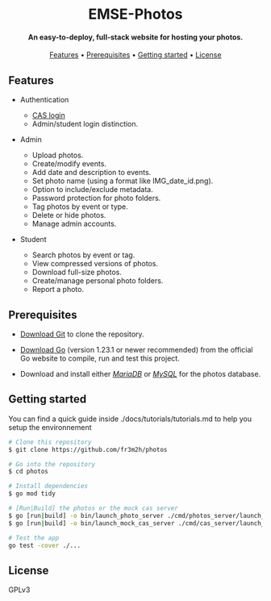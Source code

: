 <h1 align="center">
  <br>
  EMSE-Photos
  <br>
</h1>

<h4 align="center">An easy-to-deploy, full-stack website for hosting your photos.</h4>

<p align="center">
  <a href="#features">Features</a> •
  <a href="#prerequisites">Prerequisites</a> •
  <a href="#getting-started">Getting started</a> •
  <a href="#license">License</a>
</p>

## Features

* Authentication
	- [CAS login](https://en.wikipedia.org/wiki/Central_Authentication_Service)
	- Admin/student login distinction.

* Admin
	- Upload photos.
	- Create/modify events.
	- Add date and description to events.
	- Set photo name (using a format like IMG_date_id.png).
	- Option to include/exclude metadata.
	- Password protection for photo folders.
	- Tag photos by event or type.
	- Delete or hide photos.
	- Manage admin accounts.

* Student
	- Search photos by event or tag.
	- View compressed versions of photos.
	- Download full-size photos.
	- Create/manage personal photo folders.
	- Report a photo.

## Prerequisites

* [Download Git](https://git-scm.com/downloads) to clone the repository.

* [Download Go](https://go.dev/dl/) (version 1.23.1 or newer recommended) from the official Go website to compile, run and test this project.
* Download and install either [*MariaDB*](https://mariadb.org/download) or [*MySQL*](https://dev.mysql.com/downloads/mysql/) for the photos database.

## Getting started

You can find a quick guide inside ./docs/tutorials/tutorials.md to help you setup the environnement

```bash
# Clone this repository
$ git clone https://github.com/fr3m2h/photos

# Go into the repository
$ cd photos

# Install dependencies
$ go mod tidy

# [Run|Build] the photos or the mock cas server
$ go [run|build] -o bin/launch_photo_server ./cmd/photos_server/launch_server.go
$ go [run|build] -o bin/launch_mock_cas_server ./cmd/cas_server/launch_server.go

# Test the app
go test -cover ./...
```

## License

GPLv3
